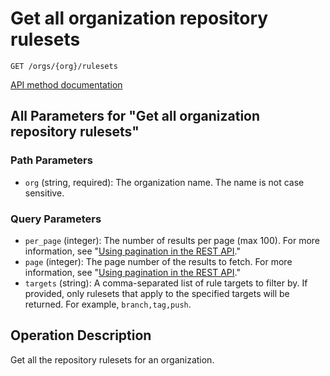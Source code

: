 # Get all organization repository rulesets

`GET /orgs/{org}/rulesets`

[API method documentation](https://docs.github.com/rest/orgs/rules#get-all-organization-repository-rulesets)

## All Parameters for "Get all organization repository rulesets"

### Path Parameters

- `org` (string, required): The organization name. The name is not case sensitive.
### Query Parameters

- `per_page` (integer): The number of results per page (max 100). For more information, see "[Using pagination in the REST API](https://docs.github.com/rest/using-the-rest-api/using-pagination-in-the-rest-api)."
- `page` (integer): The page number of the results to fetch. For more information, see "[Using pagination in the REST API](https://docs.github.com/rest/using-the-rest-api/using-pagination-in-the-rest-api)."
- `targets` (string): A comma-separated list of rule targets to filter by.
If provided, only rulesets that apply to the specified targets will be returned.
For example, `branch,tag,push`.


## Operation Description

Get all the repository rulesets for an organization.
